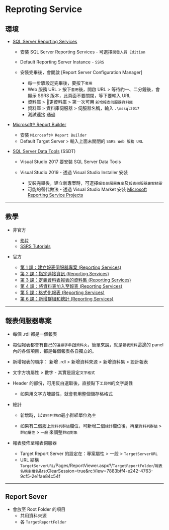 # Reproting Service

## 環境

- [SQL Server Reporting Services](https://docs.microsoft.com/zh-tw/sql/reporting-services/install-windows/install-reporting-services)

  - 安裝 SQL Server Reporting Services - 可選擇`開發人員 Edition`
  - Default Reporting Server Instance - `SSRS`
  - 安裝完畢後，會開啟 [Report Server Configuration Manager]

    - 每一步驟設定完畢後，要按下`套用`
    - Web 服務 URL > 按下`套用`後，開啟 URL > 等待約一、二分鐘後，會顯示 SSRS 版本，此頁面不要關閉，等下要輸入 URL
    - 資料庫 > 𠨫更資料庫 > 第一次可用 `新增報表伺服器資料庫`
    - 資料庫 > 資料庫伺服器 > 伺服器名稱，輸入 `.\mssql2017`
    - 測試連接 通過

- [Microsoft® Report Builder](https://www.microsoft.com/en-us/download/details.aspx?id=53613)

  - 安裝 `Microsoft® Report Builder`
  - Default Target Server > 輸入上面未關閉的 `SSRS Web 服務 URL`

- [SQL Server Data Tools](https://docs.microsoft.com/zh-tw/sql/ssdt/download-sql-server-data-tools-ssdt) (SSDT)

  - Visual Studio 2017 要安裝 SQL Server Data Tools
  - Visual Studio 2019 - 透過 Visual Studio Installer 安裝

    - 安裝完畢後，建立新專案時，可選擇`報表伺服器專案`及`報表伺服器專案精靈`
    - 可能的替代做法 - 透過 Visual Studio Market 安裝 [Microsoft Reporting Service Projects](https://marketplace.visualstudio.com/items?itemName=ProBITools.MicrosoftReportProjectsforVisualStudio)

---

## 教學

- 非官方

  - [影片](https://www.youtube.com/playlist?list=PL7A29088C98E92D5F)
  - [SSRS Tutorials](http://ssrstutorials.blogspot.com/2012/07/ssrs-tutorials.html)

- 官方

  - [第 1 課：建立報表伺服器專案 (Reporting Services)](https://docs.microsoft.com/zh-tw/sql/reporting-services/lesson-1-creating-a-report-server-project-reporting-services)
  - [第 2 課：指定連接資訊 (Reporting Services)](https://docs.microsoft.com/zh-tw/sql/reporting-services/lesson-2-specifying-connection-information-reporting-services)
  - [第 3 課：定義資料表報表的資料集 (Reporting Services)](https://docs.microsoft.com/zh-tw/sql/reporting-services/lesson-3-defining-a-dataset-for-the-table-report-reporting-services)
  - [第 4 課：將資料表加入至報表 (Reporting Services)](https://docs.microsoft.com/zh-tw/sql/reporting-services/lesson-4-adding-a-table-to-the-report-reporting-services)
  - [第 5 課：格式化報表 (Reporting Services)](https://docs.microsoft.com/zh-tw/sql/reporting-services/lesson-5-formatting-a-report-reporting-services)
  - [第 6 課：新增群組和總計 (Reporting Services)](https://docs.microsoft.com/zh-tw/sql/reporting-services/lesson-5-formatting-a-report-reporting-services)

---

## 報表伺服器專案

- 每個 .rdl 都是一個報表
- 每個報表都會有自己的`連線字串`跟`資料夾`，簡單來說，就是`報表資料`這邊的 panel 內的各個項目，都是每個報表各自獨立的。
- 新增報表的順序： 新增 .rdl > 新增資料來源 > 新增資料集 > 設計報表
- 文字方塊屬性 > 數字 - 其實是設定`文字格式`
- Header 的部份，可用反白選取後，直接點下`工具列`的文字屬性

  - 如果用文字方塊屬性，就會套用整個儲存格格式

- 總計

  - 新增時，以`資料列群組`最小群組單位為主

  - 如果有二個服上`資料列群組`欄位，可新增二個`總計`欄位後，再至`資料列群組` > `群組屬性` > `一般` 來調整`群組對象`

- 報表發佈至報表伺服器

  - Target Report Server 的設定在：專案屬性 > 一般 > `TargetServerURL`
  - URL 結構 `TargetServerURL`/Pages/ReportViewer.aspx?/`TargetReportFolder`/`報表名稱主檔名`&rs:ClearSession=true&rc:View=7883bff4-e242-4763-9cf5-2e1fae84c54f

---

## Report Sever

- 會放至 Root Folder 的項目
  - 共用資料來源
  - 各 `TargetReportFolder`
